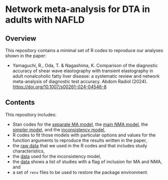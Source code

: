 # Network meta-analysis for DTA in adults with NAFLD

## Overview
This repository contains a minimal set of R codes to reproduce our analyses shown in the paper: 
- Yamaguchi, R., Oda, T. & Nagashima, K. Comparison of the diagnostic accuracy of shear wave elastography with transient elastography in adult nonalcoholic fatty liver disease: a systematic review and network meta-analysis of diagnostic test accuracy. Abdom Radiol (2024). https://doi.org/10.1007/s00261-024-04546-8

## Contents
This repository includes:
- Stan codes for the [separate MA model](ma_fit_supp.stan), the [main NMA model](nma_fit_main_supp.stan), the [simpler model](nma_fit_sub_supp.stan), and the [inconsistency model](nma_fit_main_inconsistency_supp.stan),
- R codes to fit those models with particular options and values for the function arguments to reproduce the results written in the paper,
- the [raw data](NMA_data_supp.xlsx) that we used in the R codes and that includes study characteristics,
- the [data](NMA_data_inconsistency.xlsx) used for the inconsistency model,
- the [data](NMAIncludedStudies.csv) shows a list of studies with a flag of inclusion for MA and NMA, and
- a set of `renv` files to be used to restore the package environment.

